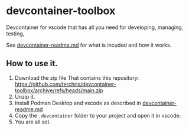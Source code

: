 # devcontainer-toolbox
Devcontainer for vscode that has all you need for developing, managing, testing, 

See [devcontainer-readme.md](.devcontainer/devcontainer-readme.md) for what is incuded and how it works.

## How to use it. 
1. Download the zip file That contains this repository: https://github.com/terchris/devcontainer-toolbox/archive/refs/heads/main.zip
2. Unzip it.
3. Install Podman Desktop and vscode as described in [devcontainer-readme.md](.devcontainer/devcontainer-readme.md)
4. Copy the `.devcontainer` folder to your project and open it in vscode.
5. You are all set.

